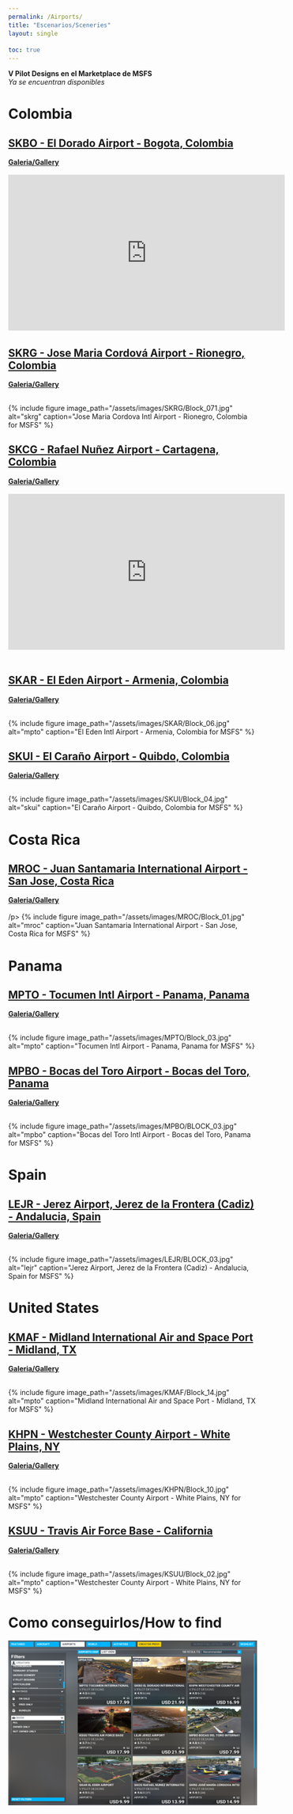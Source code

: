 ```yaml
---
permalink: /Airports/
title: "Escenarios/Sceneries"
layout: single

toc: true
---
```

**V Pilot Designs en el Marketplace de MSFS**  
*Ya se encuentran disponibles*

# Colombia
	
## [SKBO - El Dorado Airport - Bogota, Colombia](https://vpilotdesigns.github.io/SKBO/)

<p><a href="https://vpilotdesigns.github.io/SKBO/"><strong>Galeria/Gallery</strong></a><br>
  <br>
  <iframe width="560" height="315" src="https://www.youtube.com/embed/_uTgo3KJlyk" title="SKBO" frameborder="0" allow="accelerometer; autoplay; clipboard-write; encrypted-media; gyroscope; picture-in-picture" allowfullscreen><br></iframe>
  <br></p>
  
## [SKRG - Jose Maria Cordová Airport - Rionegro, Colombia](https://vpilotdesigns.github.io/SKRG/)

<p><a href="https://vpilotdesigns.github.io/SKRG/"><strong>Galeria/Gallery</strong></a><br>
  <br></p>
{% include figure image_path="/assets/images/SKRG/Block_071.jpg" alt="skrg" caption="Jose Maria Cordova Intl Airport - Rionegro, Colombia for MSFS" %}
  
## [SKCG - Rafael Nuñez Airport - Cartagena, Colombia](https://vpilotdesigns.github.io/SKCG/)  
<p><a href="https://vpilotdesigns.github.io/SKCG/"><strong>Galeria/Gallery</strong></a><br>
  <br>
  <iframe width="560" height="315" src="https://www.youtube.com/embed/i7TaPNcUuOQ" title="SKCG" frameborder="0" allow="accelerometer; autoplay; clipboard-write; encrypted-media; gyroscope; picture-in-picture" allowfullscreen><br></iframe><br>
  <br></p>
  
## [SKAR - El Eden Airport - Armenia, Colombia](https://vpilotdesigns.github.io/SKAR/)
<p><a href="https://vpilotdesigns.github.io/SKAR/"><strong>Galeria/Gallery</strong></a><br>
  <br></p>
{% include figure image_path="/assets/images/SKAR/Block_06.jpg" alt="mpto" caption="El Eden Intl Airport - Armenia, Colombia for MSFS" %}

## [SKUI - El Caraño Airport - Quibdo, Colombia](https://vpilotdesigns.github.io/SKUI/)
<p><a href="https://vpilotdesigns.github.io/SKUI/"><strong>Galeria/Gallery</strong></a><br>
  <br></p>
{% include figure image_path="/assets/images/SKUI/Block_04.jpg" alt="skui" caption="El Caraño Airport - Quibdo, Colombia for MSFS" %}  
  
<!---## [SKMD - Olaya Herrera - Medellin, Colombia](https://vpilotdesigns.github.io/SKMD/)
<p>SKMD - Olaya Herrera - Medellin, Colombia</p>
  --->

# Costa Rica
	
## [MROC - Juan Santamaria International Airport - San Jose, Costa Rica](https://vpilotdesigns.github.io/MROC/)

<p><a href="https://vpilotdesigns.github.io/MROC/"><strong>Galeria/Gallery</strong></a><br>
  <br>/p>
{% include figure image_path="/assets/images/MROC/Block_01.jpg" alt="mroc" caption="Juan Santamaria International Airport - San Jose, Costa Rica for MSFS" %}  
	
# Panama
	
## [MPTO - Tocumen Intl Airport - Panama, Panama](https://vpilotdesigns.github.io/MPTO/)
<p><a href="https://vpilotdesigns.github.io/MPTO/"><strong>Galeria/Gallery</strong></a><br>
  <br></p>
{% include figure image_path="/assets/images/MPTO/Block_03.jpg" alt="mpto" caption="Tocumen Intl Airport - Panama, Panama for MSFS" %}  

## [MPBO - Bocas del Toro Airport - Bocas del Toro, Panama](https://vpilotdesigns.github.io/MPBO/)
<p><a href="https://vpilotdesigns.github.io/MPBO/"><strong>Galeria/Gallery</strong></a><br>
  <br></p>
{% include figure image_path="/assets/images/MPBO/BLOCK_03.jpg" alt="mpbo" caption="Bocas del Toro Intl Airport - Bocas del Toro, Panama for MSFS" %}

# Spain
	
## [LEJR - Jerez Airport, Jerez de la Frontera (Cadiz) - Andalucia, Spain](https://vpilotdesigns.github.io/LEJR/)
<p><a href="https://vpilotdesigns.github.io/LEJR/"><strong>Galeria/Gallery</strong></a><br>
  <br></p>
{% include figure image_path="/assets/images/LEJR/BLOCK_03.jpg" alt="lejr" caption="Jerez Airport, Jerez de la Frontera (Cadiz) - Andalucia, Spain for MSFS" %}  

# United States
	
## [KMAF - Midland International Air and Space Port - Midland, TX](https://vpilotdesigns.github.io/KMAF/)
<p><a href="https://vpilotdesigns.github.io/KMAF/"><strong>Galeria/Gallery</strong></a><br>
  <br></p>
{% include figure image_path="/assets/images/KMAF/Block_14.jpg" alt="mpto" caption="Midland International Air and Space Port - Midland, TX for MSFS" %}  

## [KHPN - Westchester County Airport - White Plains, NY](https://vpilotdesigns.github.io/KHPN/)
<p><a href="https://vpilotdesigns.github.io/KHPN/"><strong>Galeria/Gallery</strong></a><br>
  <br></p>
{% include figure image_path="/assets/images/KHPN/Block_10.jpg" alt="mpto" caption="Westchester County Airport - White Plains, NY for MSFS" %}  

## [KSUU - Travis Air Force Base - California](https://vpilotdesigns.github.io/KSUU/)
<p><a href="https://vpilotdesigns.github.io/KSUU/"><strong>Galeria/Gallery</strong></a><br>
  <br></p>
{% include figure image_path="/assets/images/KSUU/Block_02.jpg" alt="mpto" caption="Westchester County Airport - White Plains, NY for MSFS" %}

# Como conseguirlos/How to find
<img src="/assets/images/marketplace2.png" alt="Trulli" width="100%" height="333">
<br>
<br>

  
<script data-name="BMC-Widget" src="https://cdnjs.buymeacoffee.com/1.0.0/widget.prod.min.js" data-id="vpilot" data-description="Apoyame comprandome un Café!" data-message="Gracias por descargar. Ahora puedes invitarme a un Café!" data-color="#79D6B5" data-position="Right" data-x_margin="18" data-y_margin="18"></script>

